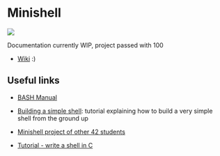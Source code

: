 # Minishell
![](https://github.com/byaliego/42-project-badges/blob/996feb1d098aa52fc29383d2f666614f4d13fbab/badges/minishelle.png)

Documentation currently WIP, project passed with 100

- [Wiki](https://github.com/derfleck/minishell/wiki) :)

## Useful links

- [BASH Manual](https://www.gnu.org/software/bash/manual/bash.html)

- [Building a simple shell](https://blog.ehoneahobed.com/building-a-simple-shell-in-c-part-1): tutorial explaining how to build a very simple shell from the ground up

- [Minishell project of other 42 students](https://github.com/zstenger93/minishell)

- [Tutorial - write a shell in C](https://brennan.io/2015/01/16/write-a-shell-in-c/)
